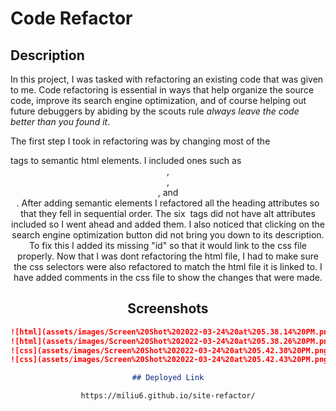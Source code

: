 # Code Refactor

## Description

In this project, I was tasked with refactoring an existing code that was given to me. Code refactoring is essential in ways that help organize the source code, improve its search engine optimization, and of course helping out future debuggers by abiding by the scouts rule *always leave the code better than you found it*.

The first step I took in refactoring was by changing most of the <div> tags to semantic html elements. I included ones such as <header>, <section>, <aside>, and <footer>. After adding semantic elements I refactored all the heading attributes so that they fell in sequential order. The six <img> tags did not have alt attributes included so I went ahead and added them. I also noticed that clicking on the search engine optimization button did not bring you down to its description. To fix this I added its missing "id" so that it would link to the css file properly. Now that I was dont refactoring the html file, I had to make sure the css selectors were also refactored to match the html file it is linked to. I have added comments in the css file to show the changes that were made.

## Screenshots

```md
![html](assets/images/Screen%20Shot%202022-03-24%20at%205.38.14%20PM.png)
![html](assets/images/Screen%20Shot%202022-03-24%20at%205.38.26%20PM.png)
![css](assets/images/Screen%20Shot%202022-03-24%20at%205.42.38%20PM.png)
![css](assets/images/Screen%20Shot%202022-03-24%20at%205.42.43%20PM.png)

## Deployed Link

https://miliu6.github.io/site-refactor/